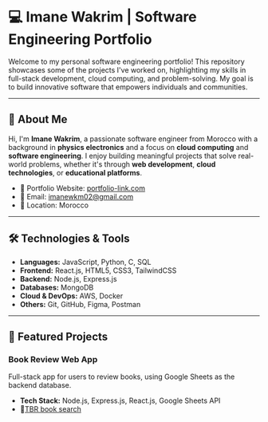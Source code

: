 # 💻 Imane Wakrim | Software Engineering Portfolio

Welcome to my personal software engineering portfolio! This repository showcases some of the projects I've worked on, highlighting my skills in full-stack development, cloud computing, and problem-solving. My goal is to build innovative software that empowers individuals and communities.

---

## 🌟 About Me

Hi, I'm **Imane Wakrim**, a passionate software engineer from Morocco with a background in **physics electronics** and a focus on **cloud computing** and **software engineering**. I enjoy building meaningful projects that solve real-world problems, whether it's through **web development**, **cloud technologies**, or **educational platforms**.

- 🔗 Portfolio Website: [portfolio-link.com](https://your-portfolio-link.com)
- 📧 Email: imanewkm02@gmail.com
- 📍 Location: Morocco

---

## 🛠️ Technologies & Tools

- **Languages:** JavaScript, Python, C, SQL
- **Frontend:** React.js, HTML5, CSS3, TailwindCSS
- **Backend:** Node.js, Express.js
- **Databases:** MongoDB
- **Cloud & DevOps:** AWS, Docker
- **Others:** Git, GitHub, Figma, Postman

---

## 🚀 Featured Projects

### Book Review Web App
Full-stack app for users to review books, using Google Sheets as the backend database.

- **Tech Stack:** Node.js, Express.js, React.js, Google Sheets API
- 🔗[TBR book search](https://github.com/imanewkm/TBR-BookSearch)

